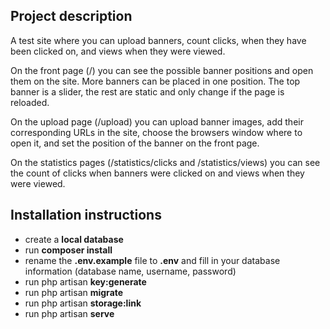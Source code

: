 ## Project description 
<p>A test site where you can upload banners, count clicks, when they have been clicked on, and views when they were viewed.</p>  
<p> On the front page (/) you can see the possible banner positions and open them on the site. More banners can be placed in one position. The top banner is a slider, the rest are static and only change if the page is reloaded.</p>
<p> On the upload page (/upload) you can upload banner images, add their corresponding URLs in the site, choose the browsers window where to open it, and set the position of the banner on the front page.</p> 
<p> On the statistics pages (/statistics/clicks and /statistics/views) you can see the count of clicks when banners were clicked
on and views when they were viewed.</p>

## Installation instructions
* create a **local database**
* run **composer install**
* rename the **.env.example** file to **.env** and fill in your database information (database name, username, password)
* run php artisan **key:generate**
* run php artisan **migrate**
* run php artisan **storage:link**
* run php artisan **serve**
